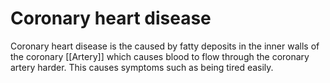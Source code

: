# Coronary heart disease
Coronary heart disease is the caused by fatty deposits in the inner walls of the coronary [[Artery]] which causes blood to flow through the coronary artery harder. This causes symptoms such as being tired easily.